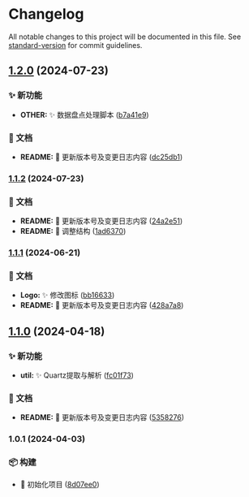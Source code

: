 # Changelog

All notable changes to this project will be documented in this file. See [standard-version](https://github.com/conventional-changelog/standard-version) for commit guidelines.

## [1.2.0](https://github.com/EmirioBomb/python-collections/compare/python-collections-v1.1.2...python-collections-v1.2.0) (2024-07-23)


### ✨ 新功能

* **OTHER:** :sparkles: 数据盘点处理脚本 ([b7a41e9](https://github.com/EmirioBomb/python-collections/commit/b7a41e9ab9cdcb2b4d6f696210a8926f83702bc2))


### 📝 文档

* **README:** :memo: 更新版本号及变更日志内容 ([dc25db1](https://github.com/EmirioBomb/python-collections/commit/dc25db153cb98418464de4b1e02bd2d81cd5129b))

### [1.1.2](https://github.com/EmirioBomb/python-collections/compare/python-collections-v1.1.1...python-collections-v1.1.2) (2024-07-23)


### 📝 文档

* **README:** :memo: 更新版本号及变更日志内容 ([24a2e51](https://github.com/EmirioBomb/python-collections/commit/24a2e51a81ea51670a49fb75419526f437ba1488))
* **README:** :memo: 调整结构 ([1ad6370](https://github.com/EmirioBomb/python-collections/commit/1ad6370da2fa7a3416ce4052ed7001a05df044b1))

### [1.1.1](https://github.com/EmirioBomb/python-collections/compare/python-collections-v1.1.0...python-collections-v1.1.1) (2024-06-21)


### 📝 文档

* **Logo:** :sparkles: 修改图标 ([bb16633](https://github.com/EmirioBomb/python-collections/commit/bb166331ff3ec6bf7f18b3622ef68e13231fa110))
* **README:** :memo: 更新版本号及变更日志内容 ([428a7a8](https://github.com/EmirioBomb/python-collections/commit/428a7a821ac4533348116e3a41ee83d8079cff5d))

## [1.1.0](https://github.com/EmirioBomb/python-collections/compare/python-collections-v1.0.1...python-collections-v1.1.0) (2024-04-18)


### ✨ 新功能

* **util:** :sparkles: Quartz提取与解析 ([fc01f73](https://github.com/EmirioBomb/python-collections/commit/fc01f733ec5f26e848bb6cdb74b79e41c5a20747))


### 📝 文档

* **README:** :memo: 更新版本号及变更日志内容 ([5358276](https://github.com/EmirioBomb/python-collections/commit/5358276552fe1da34abdd36f8aa47500f34e3c53))

### 1.0.1 (2024-04-03)


### 📦‍ 构建

* :tada: 初始化项目 ([8d07ee0](https://github.com/EmirioBomb/python-collections/commit/8d07ee0beb1fcf53e66c09ae3e58dd54cc86955a))
